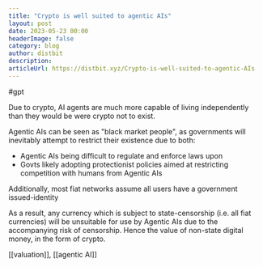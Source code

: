 ```yaml
---
title: "Crypto is well suited to agentic AIs"
layout: post
date: 2023-05-23 00:00
headerImage: false
category: blog
author: distbit
description: 
articleUrl: https://distbit.xyz/Crypto-is-well-suited-to-agentic-AIs
---
```


#gpt 

Due to crypto, AI agents are much more capable of living independently than they would be were crypto not to exist.

Agentic AIs can be seen as "black market people", as governments will inevitably attempt to restrict their existence due to both:
- Agentic AIs being difficult to regulate and enforce laws upon
- Govts likely adopting protectionist policies aimed at restricting competition with humans from Agentic AIs

Additionally, most fiat networks assume all users have a government issued-identity 

As a result, any currency which is subject to state-censorship (i.e. all fiat currencies) will be unsuitable for use by Agentic AIs due to the accompanying risk of censorship. Hence the value of non-state digital money, in the form of crypto. 

[[valuation]], [[agentic AI]]